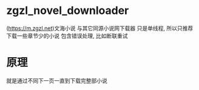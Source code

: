 # zgzl_novel_downloader
(https://m.zgzl.net)文海小说 与其它同源小说网下载器
只是单线程, 所以只推荐下载一些章节少的小说
包含错误处理, 比如断联重试
# 原理
就是通过不同下一页一直到下载完整部小说
